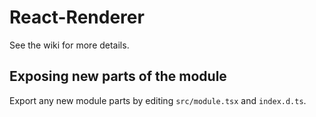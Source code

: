 # React-Renderer

See the wiki for more details.

## Exposing new parts of the module

Export any new module parts by editing `src/module.tsx` and `index.d.ts`.
